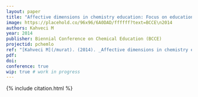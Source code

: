 ```yaml
---
layout: paper
title: "Affective dimensions in chemistry education: Focus on educational technology and learning objects"
image: https://placehold.co/96x96/6A0DAD/ffffff?text=BCCE\n2014
authors: Kahveci M
year: 2014
publisher: Biennial Conference on Chemical Education (BCCE)
projectid: pchemlo
ref: "[Kahveci M](/murat). (2014). _Affective dimensions in chemistry education: Focus on educational technology and learning objects_. Paper presented at the Biennial Conference on Chemical Education (BCCE). [Symposium]. Grand Valley State University, Allendale, MI, U.S.A. Au- gust 3 - 7, 2014."
pdf:
doi:
conference: true
wip: true # work in progress 
---
```


{% include citation.html %}